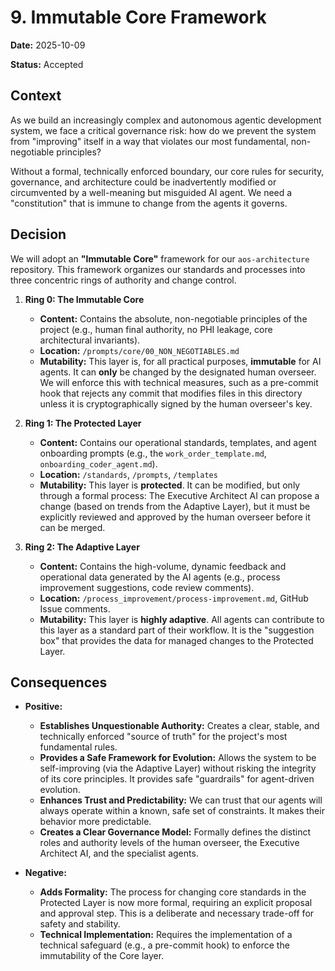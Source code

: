 # 9. Immutable Core Framework

**Date:** 2025-10-09

**Status:** Accepted

## Context

As we build an increasingly complex and autonomous agentic development system, we face a critical governance risk: how do we prevent the system from "improving" itself in a way that violates our most fundamental, non-negotiable principles?

Without a formal, technically enforced boundary, our core rules for security, governance, and architecture could be inadvertently modified or circumvented by a well-meaning but misguided AI agent. We need a "constitution" that is immune to change from the agents it governs.

## Decision

We will adopt an **"Immutable Core"** framework for our `aos-architecture` repository. This framework organizes our standards and processes into three concentric rings of authority and change control.

1.  **Ring 0: The Immutable Core**
    -   **Content:** Contains the absolute, non-negotiable principles of the project (e.g., human final authority, no PHI leakage, core architectural invariants).
    -   **Location:** `/prompts/core/00_NON_NEGOTIABLES.md`
    -   **Mutability:** This layer is, for all practical purposes, **immutable** for AI agents. It can **only** be changed by the designated human overseer. We will enforce this with technical measures, such as a pre-commit hook that rejects any commit that modifies files in this directory unless it is cryptographically signed by the human overseer's key.

2.  **Ring 1: The Protected Layer**
    -   **Content:** Contains our operational standards, templates, and agent onboarding prompts (e.g., the `work_order_template.md`, `onboarding_coder_agent.md`).
    -   **Location:** `/standards`, `/prompts`, `/templates`
    -   **Mutability:** This layer is **protected**. It can be modified, but only through a formal process: The Executive Architect AI can propose a change (based on trends from the Adaptive Layer), but it must be explicitly reviewed and approved by the human overseer before it can be merged.

3.  **Ring 2: The Adaptive Layer**
    -   **Content:** Contains the high-volume, dynamic feedback and operational data generated by the AI agents (e.g., process improvement suggestions, code review comments).
    -   **Location:** `/process_improvement/process-improvement.md`, GitHub Issue comments.
    -   **Mutability:** This layer is **highly adaptive**. All agents can contribute to this layer as a standard part of their workflow. It is the "suggestion box" that provides the data for managed changes to the Protected Layer.

## Consequences

-   **Positive:**
    -   **Establishes Unquestionable Authority:** Creates a clear, stable, and technically enforced "source of truth" for the project's most fundamental rules.
    -   **Provides a Safe Framework for Evolution:** Allows the system to be self-improving (via the Adaptive Layer) without risking the integrity of its core principles. It provides safe "guardrails" for agent-driven evolution.
    -   **Enhances Trust and Predictability:** We can trust that our agents will always operate within a known, safe set of constraints. It makes their behavior more predictable.
    -   **Creates a Clear Governance Model:** Formally defines the distinct roles and authority levels of the human overseer, the Executive Architect AI, and the specialist agents.

-   **Negative:**
    -   **Adds Formality:** The process for changing core standards in the Protected Layer is now more formal, requiring an explicit proposal and approval step. This is a deliberate and necessary trade-off for safety and stability.
    -   **Technical Implementation:** Requires the implementation of a technical safeguard (e.g., a pre-commit hook) to enforce the immutability of the Core layer.
